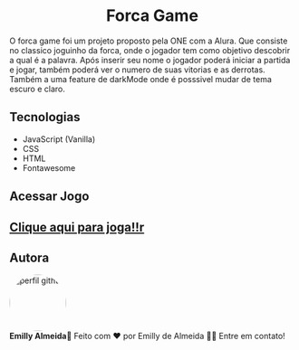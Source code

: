 <h1 align="center"> Forca Game </h1>

<p>
O forca game foi um projeto proposto pela ONE com a Alura. Que consiste no classico joguinho da forca, onde o jogador tem como objetivo descobrir a qual é a palavra. Após inserir seu nome o jogador poderá iniciar a partida e jogar, também poderá ver o numero de suas vitorias e as derrotas. Também a uma feature de darkMode onde é posssivel mudar de tema escuro e claro.
</p>


<h2>Tecnologias </h2>

<ul>
    <li>JavaScript (Vanilla)</li>
    <li>CSS</li>
    <li>HTML</li>
    <li>Fontawesome</li>
</ul>

<h2>Acessar Jogo <h2/>
    
<a href="https://emillyalmeida.github.io/forca-gamer/" target="_blank"> Clique aqui para joga!!r</a>

<h2>Autora</h2>

<img style="border-radius: 50%;" src="https://avatars.githubusercontent.com/u/86078020?s=400&u=6a810d4caaf453156bd3b5bf49dc5378b3fb2bcb&v=4" width="100px;" alt="perfil github"/>
<br />
<span><b>Emilly Almeida</b>🚀</span>
<span>Feito com ❤️ por Emilly de Almeida 👋🏽 Entre em contato!</span>

